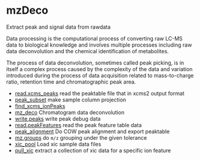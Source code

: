 ﻿# mzDeco

Extract peak and signal data from rawdata
 
 Data processing is the computational process of converting raw LC-MS 
 data to biological knowledge and involves multiple processes including 
 raw data deconvolution and the chemical identification of metabolites.
 
 The process of data deconvolution, sometimes called peak picking, is 
 in itself a complex process caused by the complexity of the data and 
 variation introduced during the process of data acquisition related to 
 mass-to-charge ratio, retention time and chromatographic peak area.

+ [read.xcms_peaks](mzDeco/read.xcms_peaks.1) read the peaktable file that in xcms2 output format
+ [peak_subset](mzDeco/peak_subset.1) make sample column projection
+ [find_xcms_ionPeaks](mzDeco/find_xcms_ionPeaks.1) 
+ [mz_deco](mzDeco/mz_deco.1) Chromatogram data deconvolution
+ [write.peaks](mzDeco/write.peaks.1) write peak debug data
+ [read.peakFeatures](mzDeco/read.peakFeatures.1) read the peak feature table data
+ [peak_alignment](mzDeco/peak_alignment.1) Do COW peak alignment and export peaktable
+ [mz.groups](mzDeco/mz.groups.1) do ``m/z`` grouping under the given tolerance
+ [xic_pool](mzDeco/xic_pool.1) Load xic sample data files
+ [pull_xic](mzDeco/pull_xic.1) extract a collection of xic data for a specific ion feature
